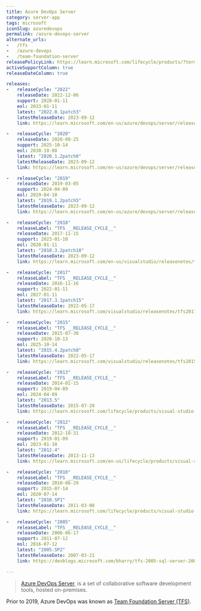 ```yaml
---
title: Azure DevOps Server
category: server-app
tags: microsoft
iconSlug: azuredevops
permalink: /azure-devops-server
alternate_urls:
-   /tfs
-   /azure-devops
-   /team-foundation-server
releasePolicyLink: https://learn.microsoft.com/lifecycle/products/?terms=Azure%20DevOps%20Server
activeSupportColumn: true
releaseDateColumn: true

releases:
-   releaseCycle: "2022"
    releaseDate: 2022-12-06
    support: 2028-01-11
    eol: 2033-01-11
    latest: "2022.0.1patch3"
    latestReleaseDate: 2023-09-12
    link: https://learn.microsoft.com/en-us/azure/devops/server/release-notes/azuredevops2022?view=azure-devops-2020#azure-devops-server-2022-update-01-patch-3-release-date-september-12-2023

-   releaseCycle: "2020"
    releaseDate: 2020-08-25
    support: 2025-10-14
    eol: 2030-10-08
    latest: "2020.1.2patch8"
    latestReleaseDate: 2023-09-12
    link: https://learn.microsoft.com/en-us/azure/devops/server/release-notes/azuredevops2020u1?view=azure-devops-2020#azure-devops-server-2020-update-12-patch-8-release-date-september-12-2023

-   releaseCycle: "2019"
    releaseDate: 2019-03-05
    support: 2024-04-09
    eol: 2029-04-10
    latest: "2019.1.2patch5"
    latestReleaseDate: 2023-09-12
    link: https://learn.microsoft.com/en-us/azure/devops/server/release-notes/azuredevops2019u1?view=azure-devops-2020#azure-devops-server-2019-update-12-patch-5-release-date-september-12-2023

-   releaseCycle: "2018"
    releaseLabel: "TFS __RELEASE_CYCLE__"
    releaseDate: 2017-11-15
    support: 2023-01-10
    eol: 2028-01-11
    latest: "2018.3.2patch18"
    latestReleaseDate: 2023-09-12
    link: https://learn.microsoft.com/en-us/visualstudio/releasenotes/tfs2018-update3#team-foundation-server-2018-update-32-patch-18

-   releaseCycle: "2017"
    releaseLabel: "TFS __RELEASE_CYCLE__"
    releaseDate: 2016-11-16
    support: 2022-01-11
    eol: 2027-01-11
    latest: "2017.3.1patch15"
    latestReleaseDate: 2022-05-17
    link: https://learn.microsoft.com/visualstudio/releasenotes/tfs2017-update3#details-of-whats-new-in-team-foundation-server-2017-update-31-patch-15

-   releaseCycle: "2015"
    releaseLabel: "TFS __RELEASE_CYCLE__"
    releaseDate: 2015-07-30
    support: 2020-10-13
    eol: 2025-10-14
    latest: "2015.4.2patch8"
    latestReleaseDate: 2022-05-17
    link: https://learn.microsoft.com/visualstudio/releasenotes/tfs2015-update4-vs#details-of-whats-new-in-team-foundation-server-2015-update-42-patch-8

-   releaseCycle: "2013"
    releaseLabel: "TFS __RELEASE_CYCLE__"
    releaseDate: 2014-01-15
    support: 2019-04-09
    eol: 2024-04-09
    latest: "2013.5"
    latestReleaseDate: 2015-07-20
    link: https://learn.microsoft.com/lifecycle/products/visual-studio-team-foundation-server-2013

-   releaseCycle: "2012"
    releaseLabel: "TFS __RELEASE_CYCLE__"
    releaseDate: 2012-10-31
    support: 2019-01-09
    eol: 2023-01-10
    latest: "2012.4"
    latestReleaseDate: 2013-11-13
    link: https://learn.microsoft.com/en-us/lifecycle/products/visual-studio-team-foundation-server-2012

-   releaseCycle: "2010"
    releaseLabel: "TFS __RELEASE_CYCLE__"
    releaseDate: 2010-06-29
    support: 2015-07-14
    eol: 2020-07-14
    latest: "2010.SP1"
    latestReleaseDate: 2011-03-08
    link: https://learn.microsoft.com/lifecycle/products/visual-studio-team-foundation-server-2010

-   releaseCycle: "2005"
    releaseLabel: "TFS __RELEASE_CYCLE__"
    releaseDate: 2006-06-17
    support: 2011-07-12
    eol: 2016-07-12
    latest: "2005.SP2"
    latestReleaseDate: 2007-03-21
    link: https://devblogs.microsoft.com/bharry/tfs-2005-sql-server-2005-sp2/

---
```


> [Azure DevOps Server](https://azure.microsoft.com/products/devops/server/), is a set of
> collaborative software development tools, hosted on-premises.

Prior to 2019, Azure DevOps was known as [Team Foundation Server (TFS)](https://learn.microsoft.com/lifecycle/products/?terms=Team%20Foundation%20Server).
